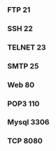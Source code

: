 ### FTP 21
### SSH 22
### TELNET 23
### SMTP 25
### Web 80
### POP3 110
### Mysql 3306
### TCP 8080
